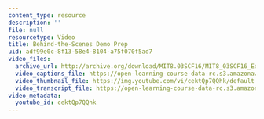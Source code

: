 ```yaml
---
content_type: resource
description: ''
file: null
resourcetype: Video
title: Behind-the-Scenes Demo Prep
uid: adf99e0c-8f13-58e4-8104-a75f070f5ad7
video_files:
  archive_url: http://archive.org/download/MIT8.03SCF16/MIT8_03SCF16_Educator05_Behind-the-Scenes_Demo_Prep_300k.mp4
  video_captions_file: https://open-learning-course-data-rc.s3.amazonaws.com/8-03sc-physics-iii-vibrations-and-waves-fall-2016/8313cf7c161c5d2192c48b4e0c3bea61_cektQp7QQhk.vtt
  video_thumbnail_file: https://img.youtube.com/vi/cektQp7QQhk/default.jpg
  video_transcript_file: https://open-learning-course-data-rc.s3.amazonaws.com/8-03sc-physics-iii-vibrations-and-waves-fall-2016/87b422df8893f948f00ba5572f149fe6_cektQp7QQhk.pdf
video_metadata:
  youtube_id: cektQp7QQhk
---
```

